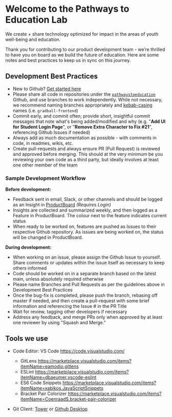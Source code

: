 # Welcome to the Pathways to Education Lab
We create + share technology optimized for impact in the areas of youth well-being and education. 

Thank you for contributing to our product development team - we’re thrilled to have you on board as we build the future of education. Here are some notes and best practices to keep us in sync on this journey.

## Development Best Practices
-  New to Github? [Get started here](https://guides.github.com/activities/hello-world/)
- Please share all code in repositories under the [`pathwaystoeducation`](https://github.com/pathwaystoeducation) Github, and use branches to work independently. While not necessary, we recommend naming branches appropriately and [kebab-casing](https://medium.com/better-programming/string-case-styles-camel-pascal-snake-and-kebab-case-981407998841) names (i.e. `gradball-frontend`)
- Commit early, and commit often; provide short, insightful commit messages that note what's being added/modified and why
  (e.g. "**Add UI for Student Login Page**", or "**Remove Extra Character to Fix #21**", referencing Github Issues if needed) 
- Always add as much documentation as possible - with comments in code, in readmes, wikis, etc.
- Create pull-requests and always ensure PR (Pull Request) is reviewed and approved before merging. This should at the very minimum be you reviewing your own code as a third party, but ideally involves at least one other member of the team

### Sample Development Workflow

**Before development:**
- Feedback sent in email, Slack, or other channels and should be logged as an Insight in [ProductBoard](https://pathwayscanada.productboard.com/feature-board/1972714-feature-organization) *(Requires Login)*
- Insights are collected and summarized weekly, and then logged as a Feature in ProductBoard. The colour next to the feature indicates current status
- When ready to be worked on, features are pushed as Issues to their respective Github repository. As issues are being worked on, the status will be changed in ProductBoard.

**During development:**
- When working on an issue, please assign the Github Issue to yourself. Share comments or updates within the issue itself as necessary to keep others informed
- Code should be worked on in a separate branch based on the latest main, unless absolutely required otherwise
- Please name Branches and Pull Requests as per the guidelines above in Development Best Practices
- Once the bug-fix is completed, please push the branch, rebasing off master if needed, and then create a pull-request with some brief information and referencing the Issue # in the PR Title
- Wait for review, tagging other developers if necessary
- Address any feedback, and merge PRs only when approved by at least one reviewer by using "Squash and Merge." 

## Tools we use
- Code Editor: VS Code https://code.visualstudio.com/
  - GitLens https://marketplace.visualstudio.com/items?itemName=eamodio.gitlens
  - ESLint https://marketplace.visualstudio.com/items?itemName=dbaeumer.vscode-eslint
  - ES6 Code Snippets https://marketplace.visualstudio.com/items?itemName=xabikos.JavaScriptSnippets
  - Bracket Pair Colorizer https://marketplace.visualstudio.com/items?itemName=CoenraadS.bracket-pair-colorizer
  
- Git Client: [Tower](https://www.git-tower.com/) or [Github Desktop](https://desktop.github.com/)
 
